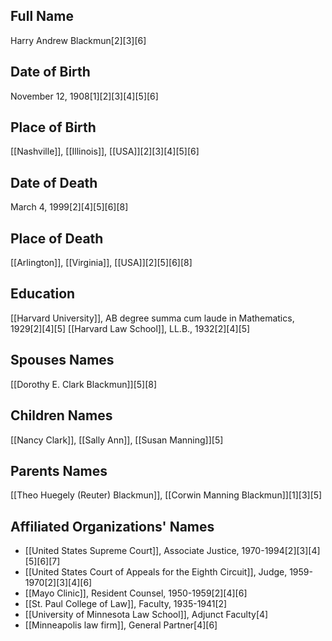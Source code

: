 ## Full Name
Harry Andrew Blackmun[2][3][6]

## Date of Birth
November 12, 1908[1][2][3][4][5][6]

## Place of Birth
[[Nashville]], [[Illinois]], [[USA]][2][3][4][5][6]

## Date of Death
March 4, 1999[2][4][5][6][8]

## Place of Death
[[Arlington]], [[Virginia]], [[USA]][2][5][6][8]

## Education
[[Harvard University]], AB degree summa cum laude in Mathematics, 1929[2][4][5]
[[Harvard Law School]], LL.B., 1932[2][4][5]

## Spouses Names
[[Dorothy E. Clark Blackmun]][5][8]

## Children Names
[[Nancy Clark]], [[Sally Ann]], [[Susan Manning]][5]

## Parents Names
[[Theo Huegely (Reuter) Blackmun]], [[Corwin Manning Blackmun]][1][3][5]

## Affiliated Organizations' Names
- [[United States Supreme Court]], Associate Justice, 1970-1994[2][3][4][5][6][7]
- [[United States Court of Appeals for the Eighth Circuit]], Judge, 1959-1970[2][3][4][6]
- [[Mayo Clinic]], Resident Counsel, 1950-1959[2][4][6]
- [[St. Paul College of Law]], Faculty, 1935-1941[2]
- [[University of Minnesota Law School]], Adjunct Faculty[4]
- [[Minneapolis law firm]], General Partner[4][6]

